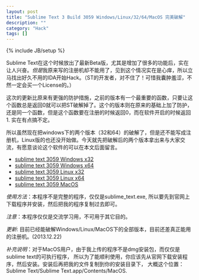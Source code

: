```yaml
---
layout: post
title: "Sublime Text 3 Build 3059 Windows/Linux/32/64/MacOS 完美破解"
description: ""
category: "Hack"
tags: []
---
```

{% include JB/setup %}

Sublime Text在这个时候放出了最新Beta版，尤其是增加了很多的功能后，实在让人兴奋。*但是*我原来写的注册机却不能用了，见到这个情况实在是心痒，所以立马找出好久不用的IDA开始Hack。（ST的开发者，对不住了！可惜我囊肿羞涩，不然一定会买一个License的。）    

这次的更新比原来有更强的防护措施，之前的版本有一个最重要的函数，只要让这个函数总是返回0就可以把ST破解掉了。这个的版本则在原来的基础上加了防护，还是同一个函数，但是这个函数要在注册的时候返回0，而在软件开启的时候返回1. 实在有点搞不定。    

所以虽然现在把windows下的两个版本（32和64）的破解了，但是还不能写成注册机，Linux版的也还没开始做。今天就先把破解后的两个版本拿出来与大家交流，有愿意谈论这个软件的可以在本文后面留言。    

* [sublime text 3059 Windows x32](http://yun.baidu.com/share/link?shareid=3772766860&uk=2986591212)
* [sublime text 3059 Windows x64](http://yun.baidu.com/share/link?shareid=3780798375&uk=2986591212)
* [sublime text 3059 Linux x32](http://yun.baidu.com/share/link?shareid=3756674317&uk=2986591212)
* [sublime text 3059 Linux x64](http://yun.baidu.com/share/link?shareid=3762073257&uk=2986591212)
* [sublime text 3059 MacOS](http://yun.baidu.com/share/link?shareid=1789397571&uk=2986591212)

*使用方法*：本程序不是完整的程序，仅仅是sublime_text.exe, 所以要先到官网上下载程序并安装，然后把我的程序复制过去即可。    

*注意*：本程序仅仅是交流学习用，不可用于其它目的。    

*更新*: 目前已经能破解Windows/Linux/MacOS下的全部版本，目前还差真正能用的注册机。(2013.12.22)    

*补充说明*：对于MacOS用户，由于我上传的程序不是dmg安装包，而仅仅是sublime text的可执行程序，
所以为了能顺利使用，你应该先从官网下载安装程序，然后安装。安装后再把我的文件复制到你的安装目录下，
大概这个位置：Sublime Text/Sublime Text.app/Contents/MacOS.

